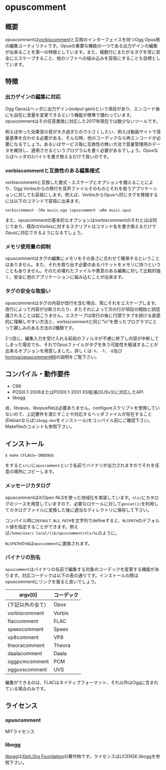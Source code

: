 # opuscomment

## 概要

<dfn>opuscomment</dfn>は[vorbiscomment](https://github.com/xiph/vorbis-tools)と互換のインターフェイスを持つOgg Opus用の編集ユーティリティです。Opusの重要な機能の一つである出力ゲインの編集が出来ることを第一の特徴としています。また、複数行にまたがるタグを常に安全にエスケープすること、他のソフトへの組み込みを容易にすることも目標としています。

## 特徴

### 出力ゲインの編集に対応

Ogg Opusはヘッダに出力ゲイン(output gain)という項目があり、エンコード後にも自在に音量を変更できるという機能が標準で備わっています。opuscommentはその任意書換に対応した2017年現在では数少ないツールです。

例えば作った効果音の音が大き過ぎたので小さくしたい、例えば動画サイトで音量基準を合わせる必要がある、そんな時、他のコーデックなら再エンコードが必要になるでしょう。あるいはサービス毎に互換性の無い方法で音量管理用のデータを維持し、適用させるというプログラムを書く必要があるでしょう。Opusならばヘッダの2バイトを書き換えるだけで良いのです。

### vorbiscommentと互換性のある編集様式

vorbiscommentと互換した書式・エスケープとオプションを備えることにより、Ogg Vorbisからの移行を音声ファイルそのものとそれを扱うアプリケーションに対しても容易にします。例えば、VorbisからOpusへ同じタグを移植するには以下のコマンドで容易に出来ます。

    vorbiscomment -lRe music.oga |opuscomment -wRe music.opus

また、opuscommentの基本的なオプションはvorbiscommentのそれとほぼ同じであり、既存のVorbisに対するスクリプトはコマンド名を書き換えるだけでOpusに対応できるようになるでしょう。

### メモリ使用量の抑制

opuscommentはタグの編集にメモリをその長さに合わせて確保するということはありません。また、それを取り出す必要のあるパケットをメモリに持つということもありません。そのため壊れたファイルや悪意のある編集に対して比較的強く、安全に他のアプリケーションに組み込むことが出来ます。

### タグの安全な取扱い

opuscommentはタグの内容が改行を含む場合、常にそれをエスケープします。改行によって内容が分断されたり、またそれによって次の行が項目の開始と誤認識されることは起こりません。エスケープは改行の後に行頭でタブを続ける直感的に理解しやすい方法と、vorbiscommentと同じ“\n”を使ったプログラマにとって親しみのある方法の2種類です。

2つ目に、編集入力を受け入れる前段のフィルタが不慮に終了し内容が中断してしまった場合でも、それでOpusファイルがタグを失う可能性を軽減することが出来るオプションを用意しました。詳しくは`-V`、`-T`、`-D`及び[hcmiya/opuscomment#6](https://github.com/hcmiya/opuscomment/issues/6)の説明をご覧下さい。

## コンパイル・動作要件

* C99
* POSIX.1-2008またはPOSIX.1-2001 XSI拡張(SUSv3)に対応したAPI
* libogg

尚、libopus、libopusfileは必要ありません。configureスクリプトを使用していないので、上記要件を満たすことや対応するヘッダファイルが存在すること(Debianならば`libogg-dev`をインストール)をコンパイル前にご確認下さい。Makefileのコメントも参照下さい。

## インストール

    $ make CFLAGS=-DNDEBUG

をすると`src/`に`opuscomment`という名前でバイナリが出力されますのでそれを任意の場所にコピーします。

### メッセージカタログ

opuscommentはX/Open NLSを使った地域化を実装しています。`nls/`にカタログのソースを用意していますので、必要なロケールに対して`gencat(1)`を利用してカタログファイルに変換した後に適当なディレクトリに保存して下さい。

コンパイル時に`DEFAULT_NLS_PATH`を文字列でdefineすると、`NLSPATH`のデフォルト値を指定することができます。例えば`/home/user/.local/lib/opuscomment/nls/%L`のように。

`NLSPATH`の`%N`は`opuscomment`に置換されます。

### バイナリの別名

`opuscomment`はバイナリの名前で編集する対象のコーデックを変更する機能があります。対応コーデックは以下の表の通りです。インストールの際はopuscommentにリンクを張ると良いでしょう。

| argv[0] | コーデック |
|--|--|
| (下記以外の全て) | Opus |
| vorbiscomment | Vorbis |
| flaccomment | FLAC |
| speexcomment | Speex |
| vp8comment | VP8 |
| theoracomment | Theora |
| daalacomment | Daala |
| oggpcmcomment | PCM |
| ogguvscomment | UVS |

編集ができるのは、FLACはネイティブフォーマット、それ以外はOggに含まれている場合のみです。

## ライセンス

### opuscomment

MITライセンス

### libogg

[libogg](https://www.xiph.org/ogg/)は[Xiph.Org Foundation](https://www.xiph.org/)の著作物です。ライセンスはLICENSE.liboggを参照下さい。
